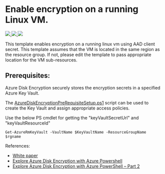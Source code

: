 # Enable encryption on a running Linux VM. 

<a href="https://portal.azure.com/#create/Microsoft.Template/uri/https%3A%2F%2Fraw.githubusercontent.com%2Fkrkhan%2Fazure-quickstart-templates%2Fmaster%2F201-encrypt-running-linux-vm%2Fazuredeploy.json" target="_blank">
    <img src="http://azuredeploy.net/deploybutton.png"/>
</a>
<a href="https://portal.azure.us/#create/Microsoft.Template/uri/https%3A%2F%2Fraw.githubusercontent.com%2FAzure%2Fazure-quickstart-templates%2Fmaster%2F201-encrypt-running-linux-vm%2Fazuredeploy.json" target="_blank">
    <img src="http://azuredeploy.net/AzureGov.png"/>
</a>
<a href="http://armviz.io/#/?load=https%3A%2F%2Fraw.githubusercontent.com%2FAzure%2Fazure-quickstart-templates%2Fmaster%2F201-encrypt-running-linux-vm%2Fazuredeploy.json" target="_blank">
    <img src="http://armviz.io/visualizebutton.png"/>
</a>

This template enables encryption on a running linux vm using AAD client secret. This template assumes that the VM is located in the same region as the resource group. If not, please edit the template to pass appropriate location for the VM sub-resources.

## Prerequisites:
Azure Disk Encryption securely stores the encryption secrets in a specified Azure Key Vault.

The [AzureDiskEncryptionPreRequisiteSetup.ps1](https://github.com/Azure/azure-powershell/blob/dev/src/ResourceManager/Compute/Commands.Compute/Extension/AzureDiskEncryption/Scripts/AzureDiskEncryptionPreRequisiteSetup.ps1) script can be used to create the Key Vault and assign appropriate access policies.

Use the below PS cmdlet for getting the "keyVaultSecretUrl" and "keyVaultResourceId"

    Get-AzureRmKeyVault -VaultName $KeyVaultName -ResourceGroupName $rgname

References:

- [White paper](https://azure.microsoft.com/en-us/documentation/articles/azure-security-disk-encryption/)
- [Explore Azure Disk Encryption with Azure Powershell](https://blogs.msdn.microsoft.com/azuresecurity/2015/11/16/explore-azure-disk-encryption-with-azure-powershell/)
- [Explore Azure Disk Encryption with Azure PowerShell – Part 2](http://blogs.msdn.com/b/azuresecurity/archive/2015/11/21/explore-azure-disk-encryption-with-azure-powershell-part-2.aspx)

